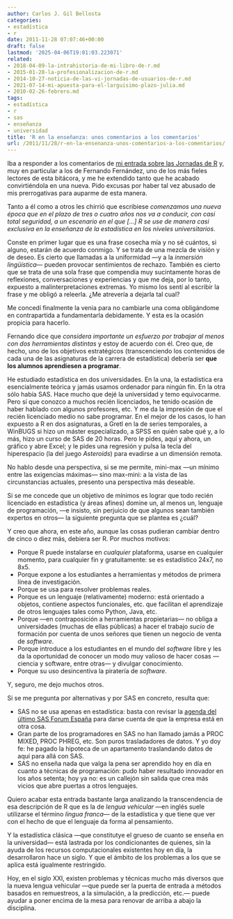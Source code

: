 ```yaml
---
author: Carlos J. Gil Bellosta
categories:
- estadística
- r
date: 2011-11-28 07:07:46+00:00
draft: false
lastmod: '2025-04-06T19:01:03.223071'
related:
- 2018-04-09-la-intrahistoria-de-mi-libro-de-r.md
- 2015-01-28-la-profesionalizacion-de-r.md
- 2014-10-27-noticia-de-las-vi-jornadas-de-usuarios-de-r.md
- 2021-07-14-mi-apuesta-para-el-larguisimo-plazo-julia.md
- 2010-02-26-febrero.md
tags:
- estadística
- r
- sas
- enseñanza
- universidad
title: 'R en la enseñanza: unos comentarios a los comentarios'
url: /2011/11/28/r-en-la-ensenanza-unos-comentarios-a-los-comentarios/
---
```


Iba a responder a los comentarios de [mi entrada sobre las Jornadas de R](https://datanalytics.com/2011/11/21/iii-jornadas-de-usuarios-de-r-algunas-reflexiones/) y, muy en particular a los de Fernando Fernández, uno de los más fieles lectores de esta bitácora, y me he extendido tanto que he acabado convirtiéndola en una nueva. Pido excusas por haber tal vez abusado de mis prerrogativas para auparme de esta manera.

Tanto a él como a otros les chirrió que escribiese _comenzamos una nueva época que en el plazo de tres o cuatro años nos va a conducir, con casi total seguridad, a un escenario en el que [...] R se use de manera casi exclusiva en la enseñanza de la estadística en los niveles universitarios_.

Conste en primer lugar que es una frase cosecha mía y no sé cuántos, si alguno, estarán de acuerdo conmigo. Y se trata de una mezcla de visión y de deseo. Es cierto que llamadas a la uniformidad —y a la _inmersión lingüística_— pueden provocar sentimientos de rechazo. También es cierto que se trata de una sola frase que compendia muy sucintamente horas de reflexiones, conversaciones y experiencias y que me deja, por lo tanto, expuesto a malinterpretaciones extremas. Yo mismo los sentí al escribir la frase y me obligó a releerla. ¿Me atrevería a dejarla tal cual?

Me concedí finalmente la venia para no cambiarle una coma obligándome en contrapartida a fundamentarla debidamente. Y esta es la ocasión propicia para hacerlo.

Fernando dice que _considera importante un esfuerzo por trabajar al menos con dos herramientas distintas_ y estoy de acuerdo con él. Creo que, de hecho, uno de los objetivos estratégicos (transcenciendo los contenidos de cada una de las asignaturas de la carrera de estadística) debería ser **que los alumnos aprendiesen a programar**.

He estudiado estadística en dos universidades. En la una, la estadística era esencialmente teórica y jamás usamos ordenador para ningún fin. En la otra sólo había SAS. Hace mucho que dejé la universidad y temo equivocarme. Pero sí que conozco a muchos recién licenciados, he tenido ocasión de haber hablado con algunos profesores, etc. Y me da la impresión de que el recién licenciado medio no sabe programar. En el mejor de los casos, lo han expuesto a R en dos asignaturas, a Gretl en la de series temporales, a WinBUGS si hizo un máster especializado, a SPSS en quién sabe qué y, a lo más, hizo un curso de SAS de 20 horas. Pero le pides, aquí y ahora, un gráfico y abre Excel; y le pides una regresión y pulsa la tecla del hiperespacio (la del juego _Asteroids_) para evadirse a un dimensión remota.

No hablo desde una perspectiva, si se me permite, mini-max —un mínimo entre las exigencias máximas— sino max-mini: a la vista de las circunstancias actuales, presento una perspectiva más deseable.

Si se me concede que un objetivo de mínimos es lograr que todo recién licenciado en estadística (y áreas afines) domine un, al menos un, lenguaje de programación, —e insisto, sin perjuicio de que algunos sean también expertos en otros— la siguiente pregunta que se plantea es ¿cuál?

Y creo que ahora, en este año, aunque las cosas pudieran cambiar dentro de cinco o diez más, debiera ser R. Por muchos motivos:



* Porque R puede instalarse en _cualquier_ plataforma, usarse en cualquier momento, para cualquier fin y gratuitamente: se es estadístico 24x7, no 8x5.
* Porque expone a los estudiantes a herramientas y métodos de primera línea de investigación.
* Porque se usa para resolver problemas reales.
* Porque es un lenguaje (relativamente) moderno: está orientado a objetos, contiene aspectos funcionales, etc. que facilitan el aprendizaje de otros lenguajes tales como Python, Java, etc.
* Porque —en contraposición a herramientas propietarias— no obliga a universidades (muchas de ellas públicas) a hacer el trabajo _sucio_ de formación por cuenta de unos señores que tienen un negocio de venta de _software_.
* Porque introduce a los estudiantes en el mundo del _software_ libre y les da la oportunidad de conocer un modo muy valioso de hacer cosas —ciencia y software, entre otras— y divulgar conocimiento.
* Porque su uso desincentiva la piratería de _software_.

Y, seguro, me dejo muchos otros.

Si se me pregunta por alternativas y por SAS en concreto, resulta que:

* SAS no se usa apenas en estadística: basta con revisar la [agenda del último SAS Forum España](http://www.sas.com/reg/offer/es/sfe2011?page=agenda) para darse cuenta de que la empresa está en otra cosa.
* Gran parte de los programadores en SAS no han llamado jamás a PROC MIXED, PROC PHREG, etc. Son puros trasladadores de datos. Y yo doy fe: he pagado la hipoteca de un apartamento traslandando datos de aquí para allá con SAS.
* SAS no enseña nada que valga la pena ser aprendido hoy en día en cuanto a técnicas de programación: pudo haber resultado innovador en los años setenta; hoy ya no: es un callejón sin salida que crea más vicios que abre puertas a otros lenguajes.


Quiero acabar esta entrada bastante larga analizando la transcendencia de esa descripción de R que es la de _lengua vehicular_ —en inglés suele utilizarse el término _lingua franca_— de la estadística y que tiene que ver con el hecho de que el lenguaje da forma al pensamiento.

Y la estadística clásica —que constitutye el grueso de cuanto se enseña en la universidad— está lastrada por los condicionantes de quienes, sin la ayuda de los recursos computacionales existentes hoy en día, la desarrollaron hace un siglo. Y que el ámbito de los problemas a los que se aplica está igualmente restringido.

Hoy, en el siglo XXI, existen problemas y técnicas mucho más diversos que la nueva lengua vehicular —que puede ser la puerta de entrada a métodos basados en remuestreos, a la simulación, a la predicción, etc.— puede ayudar a poner encima de la mesa para renovar de arriba a abajo la disciplina.